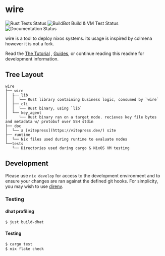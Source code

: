 # wire

![Rust Tests Status](https://img.shields.io/github/actions/workflow/status/mrshmllow/wire/test.yml?branch=main&style=flat-square&label=Rust%20Tests)
![BuildBot Build & VM Test Status](https://img.shields.io/github/checks-status/mrshmllow/wire/main?style=flat-square&label=BuildBot%20Build%20%26%20VM%20Tests)
![Documentation Status](https://img.shields.io/github/actions/workflow/status/mrshmllow/wire/pages.yml?branch=main&style=flat-square&label=Documentation)

wire is a tool to deploy nixos systems. its usage is inspired by colmena however it is not a fork.

Read the [The Tutorial](https://wire.althaea.zone/tutorial/overview.html) , [Guides](https://wire.althaea.zone/guides/installation.html), or continue reading this readme for development information.

## Tree Layout

```
wire
├── wire
│  ├── lib
│  │  └── Rust library containing business logic, consumed by `wire`
│  ├── cli
│  │  └── Rust binary, using `lib`
│  └── key_agent
│     └── Rust binary ran on a target node. recieves key file bytes and metadata w/ protobuf over SSH stdin
├── doc
│  └── a [vitepress](https://vitepress.dev/) site
├── runtime
│  └── Nix files used during runtime to evaluate nodes
└──tests
   └── Directories used during cargo & NixOS VM testing
```

## Development

Please use `nix develop` for access to the development environment and to ensure
your changes are ran against the defined git hooks. For simplicity, you may wish
to use [direnv](https://github.com/direnv/direnv).

### Testing

#### dhat profiling

```sh
$ just build-dhat
```

#### Testing

```sh
$ cargo test
$ nix flake check
```
